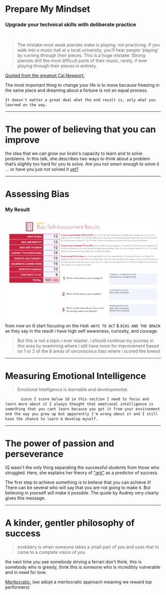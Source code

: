 # Prepare My Mindset 

### Upgrade your technical skills with deliberate practice
<br>

> The mistake most weak pianists make is playing, not practicing. If you walk into a music hall at a local university, you’ll hear people ‘playing’ by running through their pieces. This is a huge mistake. Strong pianists drill the most difficult parts of their music, rarely, if ever playing through their pieces in entirety.

[Quoted from the greatest Cal Newport:](https://web.archive.org/web/20160616225417/http://www.happybearsoftware.com/upgrade-your-technical-skills-with-deliberate-practice)

The most important thing to change your life is to move because freezing in the same place and dreaming about a fortune is not an equal process.

    It doesn't matter a great deal what the end result is, only what you learned on the way.

----

# The power of believing that you can improve

the idea that we can grow our brain's capacity to learn and to solve problems. In this talk, she describes two ways to think about a problem that’s slightly too hard for you to solve. Are you not smart enough to solve it … or have you just not solved it [yet? ](https://www.ted.com/talks/carol_dweck_the_power_of_believing_that_you_can_improve?language=en)

 ---

# Assessing Bias
### My Result
![alt text](assets/04.png "Assessing Bias")
from now on ill start focusing on the `FOUR WAYS TO ACT` & `BIAS AND THE BRAIN` as they say in the result i have high self awareness, curiosity, and courage. 

> But this is not a topic i ever master. i should continue my journey in this area by examining where i still have room for improvement based on 1 or 2 of the 8 areas of unconscious bias where i scored the lowest

---

# Measuring Emotional Intelligence

> Emotional Intelligence is learnable and developmental.

           since I score below 18 in this section I need to focus and learn more about it I always thought that emotional intelligence is something that you cant learn because you got it from your environment and the way you grew up but apparently I'm wrong about it and I still have the chance to learn & develop myself.

----

# The power of passion and perseverance

IQ wasn't the only thing separating the successful students from those who struggled. Here, she explains her theory of ["grit"](ted.com/talks/angela_lee_duckworth_grit_the_power_of_passion_and_perseverance) as a predictor of success.

The first step to achieve something is to believe that you can achieve it! There can be several who will say that you are not going to make it. But believing in yourself will make it possible. The quote by Audrey very clearly gives this message.

----

# A kinder, gentler philosophy of success

> snobbery is when someone takes a small part of you and uses that to come to a complete vision of you
 
 the next time you see somebody driving a ferrari don't think, this is somebody who is greedy, think this is someone who is incredibly vulnerable and in need for love.

[ Meritocratic:](https://www.ted.com/talks/alain_de_botton_a_kinder_gentler_philosophy_of_success) (we adopt a meritocratic approach meaning we reward top performers)
